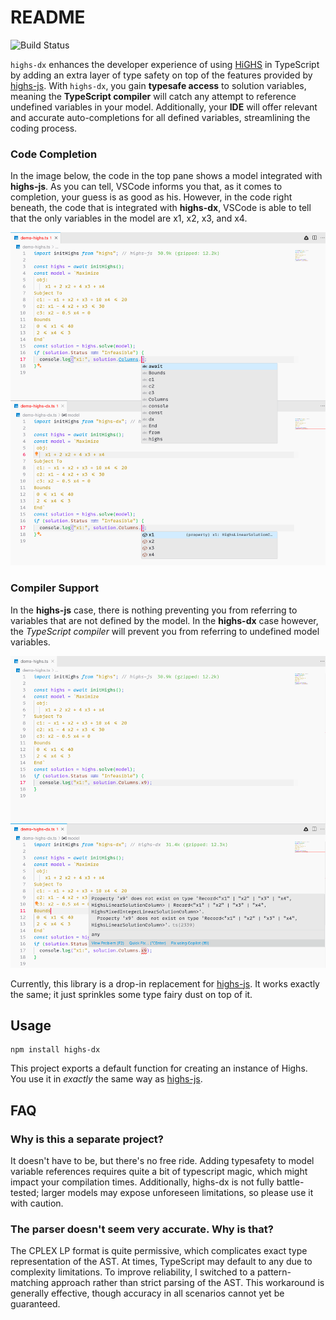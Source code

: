 # README

![Build Status](https://github.com/wspringer/highs-dx/actions/workflows/build.yml/badge.svg?branch=main)

`highs-dx` enhances the developer experience of using [HiGHS](https://highs.dev/) in TypeScript by adding an extra layer of type safety on top of the features provided by [highs-js](https://github.com/lovasoa/highs-js). With `highs-dx`, you gain **typesafe access** to solution variables, meaning the **TypeScript compiler** will catch any attempt to reference undefined variables in your model. Additionally, your **IDE** will offer relevant and accurate auto-completions for all defined variables, streamlining the coding process.

### Code Completion

In the image below, the code in the top pane shows a model integrated with
**highs-js**. As you can tell, VSCode informs you that, as it comes to
completion, your guess is as good as his. However, in the code right beneath,
the code that is integrated with **highs-dx**, VSCode is able to tell that the
only variables in the model are x1, x2, x3, and x4.

![Code Completion](./docs/img/completion.png)

### Compiler Support

In the **highs-js** case, there is nothing preventing you from referring to
variables that are not defined by the model. In the **highs-dx** case however,
the _TypeScript compiler_ will prevent you from referring to undefined model
variables.

![Compiler Support](./docs/img/compilation-issue.png)

Currently, this library is a drop-in replacement for
[highs-js](https://github.com/lovasoa/highs-js). It works exactly the same; it just sprinkles some type fairy dust on top of it.

## Usage

```shell
npm install highs-dx
```

This project exports a default function for creating an instance of Highs. You
use it in _exactly_ the same way as
[highs-js](https://github.com/lovasoa/highs-js?tab=readme-ov-file#usage).

## FAQ

### Why is this a separate project?

It doesn't have to be, but there's no free ride. Adding typesafety to model
variable references requires quite a bit of typescript magic, which might impact
your compilation times. Additionally, highs-dx is not fully battle-tested; larger models may expose unforeseen limitations, so please use it with caution.

### The parser doesn't seem very accurate. Why is that?

The CPLEX LP format is quite permissive, which complicates exact type representation of the AST. At times, TypeScript may default to any due to complexity limitations. To improve reliability, I switched to a pattern-matching approach rather than strict parsing of the AST. This workaround is generally effective, though accuracy in all scenarios cannot yet be guaranteed.
